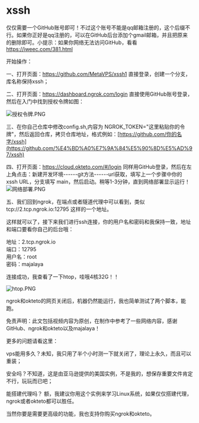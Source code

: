 # xssh

仅仅需要一个GitHub账号即可！不过这个账号不能是qq邮箱注册的，这个后缀不行。如果你正好是qq注册的，可以在GitHub后台添加个gmail邮箱，并且把原来的删除即可。小提示：如果你网络无法访问GitHub，看看<https://iweec.com/381.html>

开始操作：

一、打开页面：<https://github.com/MetaVPS/xssh1> 直接登录，创建一个分支，库名称保持xssh；

二、打开页面：<https://dashboard.ngrok.com/login> 直接使用GitHub账号登录，然后在入门中找到授权令牌如图：

![授权令牌.PNG](https://iweec.com/usr/uploads/2022/07/3970998153.png "授权令牌.PNG")

三、在你自己仓库中修改config.sh,内容为 NGROK_TOKEN="这里粘贴你的令牌"，然后返回仓库，拷贝仓库地址，格式例如：[https://github.com/你的名字/xssh](https://github.com/%E4%BD%A0%E7%9A%84%E5%90%8D%E5%AD%97/xssh)

四、打开页面：<https://cloud.okteto.com/#/login> 同样用GitHub登录，然后在左上角点击：新建开发环境------git方法------url获取，填写上一个步骤中你的xssh URL，分支填写 main，然后启动。稍等1-3分钟，直到网络部署显示运行！\
![网络部署.PNG](https://iweec.com/usr/uploads/2022/07/2333084373.png "网络部署.PNG")

五、我们回到ngrok，在端点或者隧道代理中可以看到，类似 tcp://2.tcp.ngrok.io:12795 这样的一个地址。

这样就可以了，接下来我们进行ssh连接，你的用户名和密码和我保持一致，地址和端口要看你自己的后台哦：

地址：2.tcp.ngrok.io\
端口：12795\
用户名：root\
密码：majalaya

连接成功，我查看了一下htop，哇哦4核32G！！

![htop.PNG](https://iweec.com/usr/uploads/2022/07/1783722128.png "htop.PNG")

ngrok和okteto的网页关闭后，机器仍然能运行，我也简单测试了两个脚本，能跑。

免责声明：此文包括视频内容为原创，在制作中参考了一些网络内容，感谢GitHub、ngrok和okteto以及majalaya！

更多的问题请看这里：

vps能用多久？未知，我只用了半个小时测一下就关闭了，理论上永久，而且可以重装；

安全吗？不知道，这是由亚马逊提供的美国实例，不是我的，想保存重要文件肯定不行，玩玩而已吧；

能搭建代理吗？ 额，我建议你用这个实例来学习Linux系统，如果仅仅搭建代理，ngrok或者okteto都可以胜任。

当然你要是需要更高级的功能，我也支持你购买ngrok和okteto。
